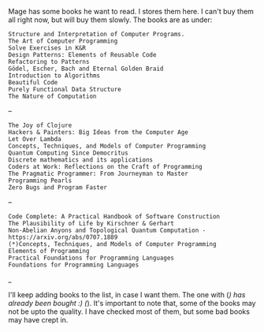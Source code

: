 Mage has some books he want to read. I stores them here. I can't buy them all right now, but will buy them slowly.
The books are as under:


    Structure and Interpretation of Computer Programs.
    The Art of Computer Programming
    Solve Exercises in K&R
    Design Patterns: Elements of Reusable Code
    Refactoring to Patterns
    Gödel, Escher, Bach and Eternal Golden Braid
    Introduction to Algorithms 
    Beautiful Code
    Purely Functional Data Structure
    The Nature of Computation

–

    The Joy of Clojure
    Hackers & Painters: Big Ideas from the Computer Age
    Let Over Lambda
    Concepts, Techniques, and Models of Computer Programming
    Quantum Computing Since Democritus
    Discrete mathematics and its applications
    Coders at Work: Reflections on the Craft of Programming
    The Pragmatic Programmer: From Journeyman to Master
    Programming Pearls
    Zero Bugs and Program Faster

–

    Code Complete: A Practical Handbook of Software Construction 
    The Plausibility of Life by Kirschner & Gerhart
    Non-Abelian Anyons and Topological Quantum Computation - https://arxiv.org/abs/0707.1889
    (*)Concepts, Techniques, and Models of Computer Programming
    Elements of Programming
    Practical Foundations for Programming Languages
    Foundations for Programming Languages
_

I'll keep adding books to the list, in case I want them. The one with (*) has already been bought :) (*). It's important to note that, some of the books may not be upto the quality. I have checked most of them, but some bad books may have crept in.
